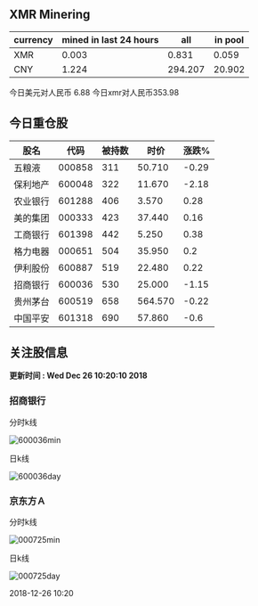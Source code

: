 ## XMR Minering

|currency|mined in last 24 hours|all|in pool|
|---|---|---|---|
|XMR|0.003|0.831|0.059|
|CNY|1.224|294.207|20.902|

今日美元对人民币 6.88	今日xmr对人民币353.98


## 今日重仓股 

|股名|代码|被持数|时价|涨跌%|
|---|---|---|---|---|
|五粮液|000858|311|50.710|-0.29|
|保利地产|600048|322|11.670|-2.18|
|农业银行|601288|406|3.570|0.28|
|美的集团|000333|423|37.440|0.16|
|工商银行|601398|442|5.250|0.38|
|格力电器|000651|504|35.950|0.2|
|伊利股份|600887|519|22.480|0.22|
|招商银行|600036|530|25.000|-1.15|
|贵州茅台|600519|658|564.570|-0.22|
|中国平安|601318|690|57.860|-0.6|

## 关注股信息
**更新时间 : Wed Dec 26 10:20:10 2018**
### 招商银行 
分时k线

![600036min](http://image.sinajs.cn/newchart/min/n/sh600036.gif)

日k线

![600036day](http://image.sinajs.cn/newchart/daily/n/sh600036.gif)

### 京东方Ａ 
分时k线

![000725min](http://image.sinajs.cn/newchart/min/n/sz000725.gif)

日k线

![000725day](http://image.sinajs.cn/newchart/daily/n/sz000725.gif)

2018-12-26 10:20